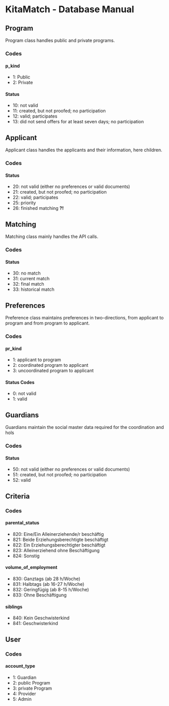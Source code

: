 # KitaMatch - Database Manual

## Program
Program class handles public and private programs.
### Codes
#### p_kind
* 1: Public
* 2: Private
#### Status
* 10: not valid
* 11: created, but not proofed; no participation
* 12: valid; participates
* 13: did not send offers for at least seven days; no participation

## Applicant
Applicant class handles the applicants and their information, here children.
### Codes
#### Status
* 20: not valid (either no preferences or valid documents)
* 21: created, but not proofed; no participation
* 22: valid; participates
* 25: priority
* 26: finished matching **?!**

## Matching
Matching class mainly handles the API calls.
### Codes
#### Status
* 30: no match
* 31: current match
* 32: final match
* 33: historical match 

## Preferences
Preference class maintains preferences in two-directions, from applicant to program and from program to applicant.
### Codes
#### pr_kind
* 1: applicant to program
* 2: coordinated program to applicant
* 3: uncoordinated program to applicant
#### Status Codes
* 0: not valid
* 1: valid

## Guardians
Guardians maintain the social master data required for the coordination and hols 
### Codes
#### Status
* 50: not valid (either no preferences or valid documents)
* 51: created, but not proofed; no participation
* 52: valid

## Criteria
### Codes
#### parental_status
* 820: Eine/Ein Alleinerziehende/r beschäftig
* 821: Beide Erziehungsberechtigte beschäftigt
* 822: Ein Erziehungsberechtigter beschäftigt
* 823: Alleinerziehend ohne Beschäftigung
* 824: Sonstig
#### volume_of_employment
* 830: Ganztags (ab 28 h/Woche)
* 831: Halbtags (ab 16-27 h/Woche)
* 832: Geringfügig (ab 8-15 h/Woche)
* 833: Ohne Beschäftigung
#### siblings
* 840: Kein Geschwisterkind
* 841: Geschwisterkind

## User
### Codes
#### account_type
* 1: Guardian
* 2: public Program 
* 3: private Program
* 4: Provider
* 5: Admin